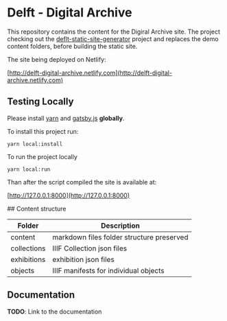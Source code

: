 # Delft - Digital Archive

This repository contains the content for the Digiral Archive site. The project checking out the [deflt-static-site-generator](https://github.com/digirati-co-uk/delft-static-site-generator) project and replaces the demo content folders, before building the static site. 

The site being deployed on Netlify:

[http://delft-digital-archive.netlify.com](http://delft-digital-archive.netlify.com)

## Testing Locally

Please install [yarn](https://yarnpkg.com/lang/en/docs/install/#mac-stable) and [gatsby.js](https://www.gatsbyjs.org/docs/) **globally**. 

To install this project run:

```
yarn local:install
```

To run the project locally

```
yarn local:run
```

Than after the script compiled the site is available at:

[http://127.0.0.1:8000](http://127.0.0.1:8000)

## Content structure

| Folder | Description |
|-|-|
| content | markdown files folder structure preserved |
| collections | IIIF Collection json files|
| exhibitions | exhibition json files |
| objects | IIIF manifests for individual objects |

## Documentation 

**TODO**: Link to the documentation


